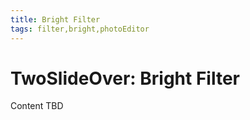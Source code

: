 ```yaml
---
title: Bright Filter
tags: filter,bright,photoEditor
---
```


# TwoSlideOver: Bright Filter

Content TBD
